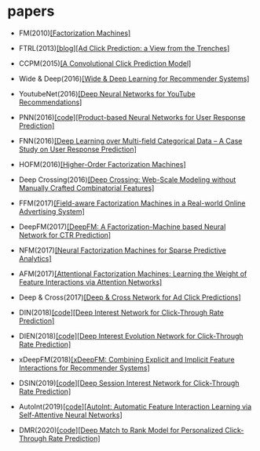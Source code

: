 # papers
- FM(2010)[[Factorization Machines]](https://www.csie.ntu.edu.tw/~b97053/paper/Rendle2010FM.pdf)

- FTRL(2013)[[blog]](https://www.jianshu.com/p/befb9e02d858)[[Ad Click Prediction: a View from the Trenches]](https://static.googleusercontent.com/media/research.google.com/en//pubs/archive/41159.pdf)

- CCPM(2015)[[A Convolutional Click Prediction Model]](https://dl.acm.org/doi/pdf/10.1145/2806416.2806603)

- Wide & Deep(2016)[[Wide & Deep Learning for Recommender Systems]](https://arxiv.org/pdf/1606.07792.pdf)

- YoutubeNet(2016)[[Deep Neural Networks for YouTube Recommendations]](https://static.googleusercontent.com/media/research.google.com/en//pubs/archive/45530.pdf)

- PNN(2016)[[code]](https://github.com/Atomu2014/product-nets)[[Product-based Neural Networks for User Response Prediction]](https://arxiv.org/pdf/1611.00144.pdf)  

- FNN(2016)[[Deep Learning over Multi-field Categorical Data – A Case Study on User Response Prediction]](https://arxiv.org/pdf/1601.02376.pdf)
 
- HOFM(2016)[[Higher-Order Factorization Machines]](https://arxiv.org/pdf/1607.07195.pdf)  

- Deep Crossing(2016)[[Deep Crossing: Web-Scale Modeling without Manually Crafted Combinatorial Features]](https://www.kdd.org/kdd2016/papers/files/adf0975-shanA.pdf)  

- FFM(2017)[[Field-aware Factorization Machines in a Real-world Online Advertising System]](https://arxiv.org/pdf/1701.04099.pdf)  

- DeepFM(2017)[[DeepFM: A Factorization-Machine based Neural Network for CTR Prediction]](https://arxiv.org/pdf/1703.04247.pdf)  

- NFM(2017)[[Neural Factorization Machines for Sparse Predictive Analytics]](https://arxiv.org/pdf/1708.05027.pdf)  

- AFM(2017)[[Attentional Factorization Machines: Learning the Weight of Feature Interactions via Attention Networks]](https://www.ijcai.org/Proceedings/2017/0435.pdf)  

- Deep & Cross(2017)[[Deep & Cross Network for Ad Click Predictions]](https://arxiv.org/pdf/1708.05123.pdf)  

- DIN(2018)[[code]](https://github.com/zhougr1993/DeepInterestNetwork)[[Deep Interest Network for Click-Through Rate Prediction]](https://arxiv.org/pdf/1706.06978.pdf)

- DIEN(2018)[[code]](https://github.com/mouna99/dien)[[Deep Interest Evolution Network for Click-Through Rate Prediction]](https://arxiv.org/pdf/1809.03672.pdf)  

- xDeepFM(2018)[[xDeepFM: Combining Explicit and Implicit Feature Interactions for Recommender Systems]](https://arxiv.org/pdf/1803.05170.pdf)  
  
- DSIN(2019)[[code]](https://github.com/shenweichen/DSIN)[[Deep Session Interest Network for Click-Through Rate Prediction]](https://arxiv.org/pdf/1905.06482.pdf)  

- AutoInt(2019)[[code]](https://github.com/DeepGraphLearning/RecommenderSystems/tree/master/featureRec)[[AutoInt: Automatic Feature Interaction Learning via Self-Attentive Neural Networks]](https://arxiv.org/pdf/1810.11921.pdf)

- DMR(2020)[[code]](https://github.com/lvze92/DMR)[[Deep Match to Rank Model for Personalized Click-Through Rate Prediction]](https://www.aaai.org/Papers/AAAI/2020GB/AAAI-LyuZ.5099.pdf)  

